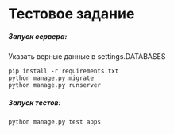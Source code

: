 # Тестовое задание

##### Запуск сервера:
Указать верные данные в settings.DATABASES 
```
pip install -r requirements.txt
python manage.py migrate
python manage.py runserver
```
##### Запуск тестов:
`python manage.py test apps`
